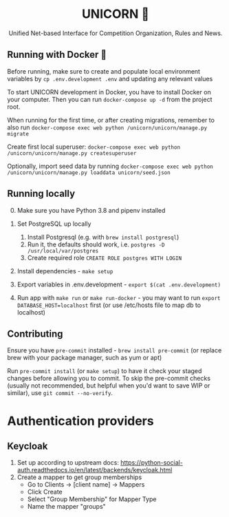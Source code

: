 <h1 align="center">UNICORN 🦄</h1>
<p align="center">Unified Net-based Interface for Competition Organization, Rules and News.</p>


## Running with Docker 🐳

Before running, make sure to create and populate local environment variables by `cp .env.development .env` and updating any relevant values

To start UNICORN development in Docker, you have to install Docker on your computer. Then you can run `docker-compose up -d` from the project root.

When running for the first time, or after creating migrations, remember to also run `docker-compose exec web python /unicorn/unicorn/manage.py migrate`

Create first local superuser: `docker-compose exec web python /unicorn/unicorn/manage.py createsuperuser`

Optionally, import seed data by running `docker-compose exec web python /unicorn/unicorn/manage.py loaddata unicorn/seed.json`


## Running locally

0. Make sure you have Python 3.8 and pipenv installed

1. Set PostgreSQL up locally
   1. Install Postgresql (e.g. with `brew install postgresql`)
   2. Run it, the defaults should work, i.e. `postgres -D /usr/local/var/postgres`
   3. Create required role `CREATE ROLE postgres WITH LOGIN`

2. Install dependencies - `make setup`

3. Export variables in .env.development - `export $(cat .env.development)`

4. Run app with `make run` or `make run-docker` - you may want to run `export DATABASE_HOST=localhost` first (or use /etc/hosts file to map db to localhost)


## Contributing

Ensure you have `pre-commit` installed - `brew install pre-commit` (or replace brew with your package manager, such as yum or apt)

Run `pre-commit install` (or `make setup`) to have it check your staged changes before allowing you to commit. To skip the pre-commit checks (usually not recommended, but helpful when you'd want to save WIP or similar), use `git commit --no-verify`.


# Authentication providers
## Keycloak
1. Set up according to upstream docs: https://python-social-auth.readthedocs.io/en/latest/backends/keycloak.html
2. Create a mapper to get group memberships
   - Go to Clients -> [client name] -> Mappers
   - Click Create
   - Select "Group Membership" for Mapper Type
   - Name the mapper "groups"